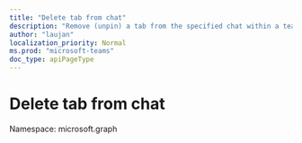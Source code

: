 ```yaml
---
title: "Delete tab from chat"
description: "Remove (unpin) a tab from the specified chat within a team. "
author: "laujan"
localization_priority: Normal
ms.prod: "microsoft-teams"
doc_type: apiPageType
---
```


# Delete tab from chat

Namespace: microsoft.graph